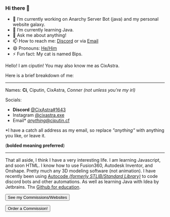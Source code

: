 ### Hi there 👋

- 🔭 I’m currently working on Anarchy Server Bot (java) and my personal website galaxy.
- 🌱 I’m currently learning Java.
- 💬 Ask me about anything!
- 📫 How to reach me: [Discord](https://discord.bio/CixAstra) or via [Email](mailto:anything@ciputin.cf)
- 😄 Pronouns: [He/Him](https://en.pronouns.page/he)
- ⚡ Fun fact: My cat is named Bips. 

Hello! I am ciputin! You may also know me as CixAstra.

Here is a brief breakdown of me:

---

Names: **Ci**, Ciputin, CixAstra, *Conner (not unless you're my irl)*

Socials: 
- **Discord** [@CixAstra#1643](dsc.bio/cixastra)                              
- Instagram [@cixastra.exe](https://www.instagram.com/cixastra.exe/)        
- Email*   [*anything*@ciputin.cf](mailto:replacethis@ciputin.cf)          

*I have a catch all address as my email, so replace *"anything"* with anything you like, or leave it. 

(**bolded meaning preferred**)

---

That all aside, I think I have a very interesting life. I am learning Javascript, and soon HTML. I know how to use Fusion360, Autodesk Inventor, and Onshape. Pretty much any 3D modeling software (not animation). I have recently been using [Autocode *(formerly STLIB/Standard Library)*](https://autocode.com) to code discord bots and other automations. As well as learning Java with Idea by Jetbrains. Thx [Github for education](https://education.github.com). 

<a href="https://www.ciputin.cf/othersites/" target="_blank"><button type="button">See my Commissions/Websites</button></a>

<a href="https://www.ciputin.cf/order" target="_blank"><button type="button">Order a Commission!</button></a>

